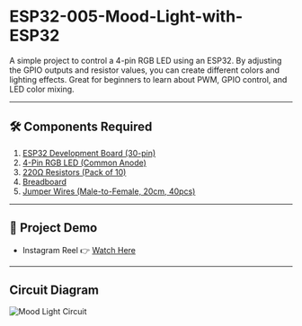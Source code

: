 # ESP32-005-Mood-Light-with-ESP32
A simple project to control a 4-pin RGB LED using an ESP32. By adjusting the GPIO outputs and resistor values, you can create different colors and lighting effects. Great for beginners to learn about PWM, GPIO control, and LED color mixing.

---

## 🛠 Components Required

1. [ESP32 Development Board (30-pin)](https://robocraze.com/products/nodemcu-32-wifi-bluetooth-esp32-development-board30-pin?_pos=3&_psq=ESP32&_ss=e&_v=1.0)
2. [4-Pin RGB LED (Common Anode)](https://robocraze.com/products/rgb-led-common-anode-pack-of-10?_pos=7&_psq=RGB+LED&_ss=e&_v=1.0)
3. [220Ω Resistors (Pack of 10)](https://robocraze.com/products/220-ohm-resistor-pack-of-10?_pos=1&_psq=220&_ss=e&_v=1.0)
4. [Breadboard](https://robocraze.com/products/breadboard?_pos=3&_psq=BREADBOARD&_ss=e&_v=1.0)
5. [Jumper Wires (Male-to-Female, 20cm, 40pcs)](https://robocraze.com/products/f2m-jumper-wires-20cm-40pcs?_pos=1&_psq=JUMPER+WIRES&_ss=e&_v=1.0)

---

## 🎥 Project Demo

* Instagram Reel 👉 [Watch Here](https://www.instagram.com/reel/DN8LouSkxdZ/?igsh=b2FkcG83ZjE4cTBj)

---

## Circuit Diagram
![Mood Light Circuit](./mood-light-circuit-diagram.png)




